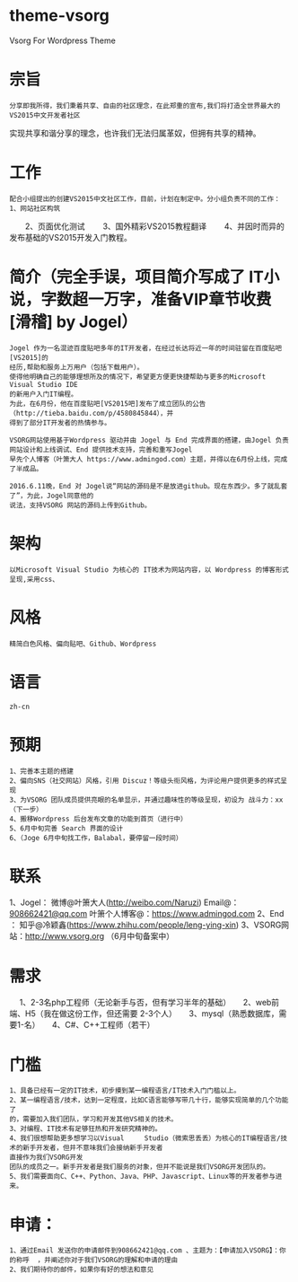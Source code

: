 # theme-vsorg
Vsorg For Wordpress Theme

# 宗旨
    分享即我所得，我们秉着共享、自由的社区理念，在此郑重的宣布,我们将打造全世界最大的VS2015中文开发者社区
  实现共享和谐分享的理念，也许我们无法归属革奴，但拥有共享的精神。
  
# 工作
    配合小组提出的创建VS2015中文社区工作，目前，计划在制定中。分小组负责不同的工作：
    1、网站社区构筑
　　2、页面优化测试
　　3、国外精彩VS2015教程翻译
　　4、并因时而异的发布基础的VS2015开发入门教程。

# 简介（完全手误，项目简介写成了 IT小说，字数超一万字，准备VIP章节收费[滑稽] by Jogel）
    Jogel 作为一名混迹百度贴吧多年的IT开发者，在经过长达将近一年的时间驻留在百度贴吧[VS2015]的
    经历,帮助和服务上万用户（包括下载用户）。
    使得他明确自己的能够理想所及的情况下，希望更方便更快捷帮助与更多的Microsoft Visual Studio IDE
    的新用户入门IT编程。
    为此，在6月份，他在百度贴吧[VS2015吧]发布了成立团队的公告（http://tieba.baidu.com/p/4580845844），并
    得到了部分IT开发者的热情参与。
    
    VSORG网站使用基于Wordpress 驱动并由 Jogel 与 End 完成界面的搭建，由Jogel 负责网站设计和上线调试、End 提供技术支持，完善和重写Jogel 
    早先个人博客（叶箫大人 https://www.admingod.com）主题，并得以在6月份上线，完成了半成品。
    
    2016.6.11晚，End 对 Jogel说“网站的源码是不是放进github。现在东西少。多了就乱套了”，为此，Jogel同意他的
    说法，支持VSORG 网站的源码上传到Github。
    
# 架构
    以Microsoft Visual Studio 为核心的 IT技术为网站内容，以 Wordpress 的博客形式呈现,采用css、
  

# 风格
    精简白色风格、偏向贴吧、Github、Wordpress
  
# 语言
    zh-cn
  
# 预期
    1、完善本主题的搭建
    2、偏向SNS（社交网站）风格，引用 Discuz！等级头衔风格，为评论用户提供更多的样式呈现
    3、为VSORG 团队成员提供亮眼的名单显示，并通过趣味性的等级呈现，初设为 战斗力：xx（下一步）
    4、搬移Wordpress 后台发布文章的功能到首页（进行中）
    5、6月中旬完善 Search 界面的设计
    6、（Joge 6月中旬找工作，Balabal，要停留一段时间）
  
# 联系
1、Jogel：
    微博@叶箫大人(http://weibo.com/Naruzi) 
    Email@：908662421@qq.com
    叶箫个人博客@：https://www.admingod.com
2、End  ：
    知乎@冷颖鑫(https://www.zhihu.com/people/leng-ying-xin)
3、VSORG网站：http://www.vsorg.org  （6月中旬备案中）
  
# 需求
　  1、2-3名php工程师（无论新手与否，但有学习半年的基础）
　  2、web前端、H5（我在做这份工作，但还需要 2-3个人）
　  3、mysql（熟悉数据库，需要1-名）
　  4、C#、C++工程师（若干）
　
# 门槛
    1、具备已经有一定的IT技术，初步摸到某一编程语言/IT技术入门门槛以上。
    2、某一编程语言/技术，达到一定程度，比如C语言能够写带几十行，能够实现简单的几个功能了
    的，需要加入我们团队，学习和开发其他VS相关的技术。
    3、对编程、IT技术有足够狂热和开发研究精神的。
    4、我们很想帮助更多想学习以Visual     Studio（微索思丢丢）为核心的IT编程语言/技术的新手开发者，但并不意味我们会接纳新手开发者
    直接作为我们VSORG开发
    团队的成员之一。新手开发者是我们服务的对象，但并不能说是我们VSORG开发团队的。
    5、我们需要面向C、C++、Python、Java、PHP、Javascript、Linux等的开发者参与进来。
  
# 申请：
    1、通过Email 发送你的申请邮件到908662421@qq.com 、主题为：【申请加入VSORG】：你的称呼  ，并阐述你对于我们VSORG的理解和申请的理由
    2、我们期待你的邮件，如果你有好的想法和意见

  
